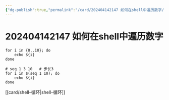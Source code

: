 ```yaml
---
{"dg-publish":true,"permalink":"/card/202404142147 如何在shell中遍历数字/","noteIcon":"2","created":"2024-04-14T21:47:21+08:00","updated":"2024-04-22T10:49:06+08:00"}
---
```



# 202404142147 如何在shell中遍历数字

```Shell
for i in {0..10}; do
    echo ${i}
done
```

```Shell
# seq 1 3 10   # 步长3
for i in $(seq 1 10); do
	echo ${i}
done
```

[[card/shell-循环\|shell-循环]]
